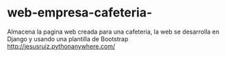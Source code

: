 # web-empresa-cafeteria-
Almacena la pagina web creada para una cafeteria, la web se desarrolla en Django y usando una plantilla de Bootstrap 
http://jesusruiz.pythonanywhere.com/
